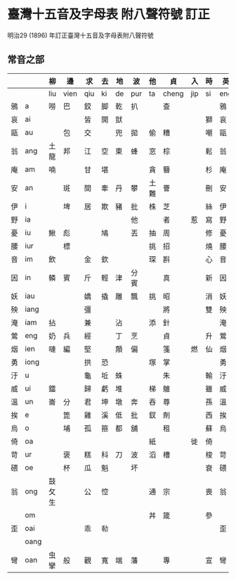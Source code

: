 # 臺灣十五音及字母表 附八聲符號 訂正

明治29 (1896) 年訂正臺灣十五音及字母表附八聲符號

## 常音之部

| | | 柳 | 邊 | 求 | 去 | 地 | 波 | 他 | 貞 | 入 | 時 | 英 | 文 | 語 | 出 | 喜 |
| --- | --- | --- | --- | --- | --- | --- | --- | --- | --- | --- | --- | --- | --- | --- | --- | --- |
| | | liu | vien | qiu | ki | de | pur | ta | cheng | jip | si | eng | bun | gi | cut | hi |
| 鴉 | a | 嘮 | 巴 | 鉸 | 脚 | 乾 | 扒 | | 查 | | | 鴉 | | 訝 | 差 | 嗄 |
| 哀 | ai | | | 皆 | 開 | 獃 | | | | | 獅 | 哀 | | | 猜 | 奓 |
| 甌 | au | | 包 | 交 | | 兜 | 拋 | 偷 | 糟 | | 嘲 | 甌 | | | 抄 | 哮 |
| 翁 | ang | 土龍 | 邦 | 江 | 空 | 東 | 蜂 | 窓 | 棕 | | 鬆 | 翁 | | | 葱 | 烘 |
| 庵 | am | 喃 | | 甘 | 堪 | | | 貪 | 簪 | | 杉 | 庵 | | | 參 | 蚶 |
| 安 | an | | 斑 | 間 | 牽 | 丹 | 攀 | 土難 | 罾 | | 刪 | 安 | 屘 | | 潺 | 嫻 |
| 伊 | i | | 埤 | 居 | 欺 | 豬 | 批 | 株 | 芝 | | 絲 | 伊 | | | 雌 | 嘻 |
| 野 | ia | | | | | | 他 | | 者 | 惹 | 寫 | 野 | | | | |
| 憂 | iu | 鰍 | 彪 | | 鳩 | | 丟 | 抽 | 周 | | 修 | 憂 | | | 秋 | 休 |
| 腰 | iur | | 標 | | | | | 挑 | 招 | | 燒 | 腰 | | | | |
| 音 | im | 飲 | | 金 | 欽 | | | 琛 | 斟 | | 心 | 音 | | | 深 | 欣 |
| 因 | in | 轔 | 賓 | 斤 | 輕 | 津 | 分賓 | | 真 | | 新 | 因 | | | 親 | 興 |
| 妖 | iau | | | 嬌 | 撬 | 雕 | 飄 | 挑 | 昭 | | 消 | 妖 | | | 超 | 僥 |
| 殃 | iang | | | 彊 | | | | | 將 | | 雙 | 殃 | | | 昌 | 香 |
| 淹 | iam | 拈 | | 兼 | | 沾 | | 添 | 針 | | | 淹 | | | 簽 | |
| 鶯 | eng | 奶 | 兵 | 經 | | 丁 | 烹 | | 貞 | | 升 | 鶯 | | | 清 | 亨 |
| 烟 | ien | 嗹 | 編 | 堅 | | 顛 | 偏 | | 箋 | 燃 | 仙 | 烟 | | 妍 | 遷 | 軒 |
| 勇 | iong | | | 拱 | 恐 | | | 塚 | 掌 | | | 勇 | | 仰 | | |
| 汙 | u | | | 龜 | 坵 | 蛛 | | | 朱 | | 輸 | 汙 | | | | 夫 |
| 威 | ui | 鐳 | | 歸 | 虧 | 堆 | | 梯 | 鵻 | | 雖 | 威 | 𥅽 | | 催 | 輝 |
| 溫 | un | 崙 | 分 | 君 | 坤 | 墩 | 奔 | 吞 | 尊 | | 孫 | 溫 | | | 春 | 紛 |
| 挨 | e | | 箆 | 雞 | 溪 | 低 | 批 | 釵 | 劑 | | 西 | 挨 | | | 差 | 醯 |
| 烏 | o | | 埔 | 孤 | 箍 | 都 | 舖 | | 租 | | 蘇 | 烏 | 摸 | | 粗 | 呼 |
| 倚 | oa | | | | | | | 紙 | | 徙 | 倚 | | | 我 | | |
| 苛 | ur | | 褒 | 糕 | 科 | 刀 | 波 | 滔 | 槽 | | 梭 | 苛 | | | 磋 | |
| 碨 | oe | | 杯 | 瓜 | 魁 | | 坏 | | | | 衰 | 碨 | | | 炊 | 灰 |
| 翁 | ong | 鼓攵生 | | 公 | 悾 | | | 通 | 宗 | | 喪 | 翁 | 摸 | | 聰 | 風 |
| | om | | | | | | | 丼 | 箴 | | 參 | | | | | |
| 歪 | oai | | | 乖 | 㔞 | | | | | | | 歪 | | | | |
| | oang | | | | | | | | | | | | | | | 風 |
| 彎 | oan | 虫攣 | 般 | 觀 | 寬 | 端 | 藩 | | 專 | | 宣 | 彎 | | | 川 | 番 |
